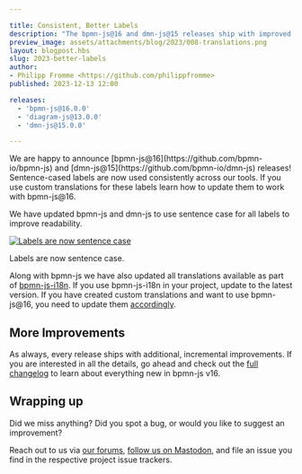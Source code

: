 ```yaml
---

title: Consistent, Better Labels
description: "The bpmn-js@16 and dmn-js@15 releases ship with improved labels. This may impact your custom translations."
preview_image: assets/attachments/blog/2023/008-translations.png
layout: blogpost.hbs
slug: 2023-better-labels
author:
- Philipp Fromme <https://github.com/philippfromme>
published: 2023-12-13 12:00

releases:
  - 'bpmn-js@16.0.0'
  - 'diagram-js@13.0.0'
  - 'dmn-js@15.0.0'

---
```


<p class="introduction">
  We are happy to announce [bpmn-js@16](https://github.com/bpmn-io/bpmn-js) and [dmn-js@15](https://github.com/bpmn-io/dmn-js) releases! Sentence-cased labels are now used consistently across our tools. If you use custom translations for these labels learn how to update them to work with bpmn-js@16.
</p>

<!-- continue -->

We have updated bpmn-js and dmn-js to use sentence case for all labels to improve readability.

<div class="figure full-size">
  <a href="https://demo.bpmn.io/s/start">
    <img src="{{ assets }}/attachments/blog/2023/008-translations.png" alt="Labels are now sentence case">
  </a>

  <p class="caption">
    Labels are now sentence case.
  </p>
</div>

Along with bpmn-js we have also updated all translations available as part of [bpmn-js-i18n](https://github.com/bpmn-io/bpmn-js-i18n). If you use bpmn-js-i18n in your project, update to the latest version. If you have created custom translations and want to use bpmn-js@16, you need to update them [accordingly](https://github.com/bpmn-io/bpmn-js-i18n/commit/bfa0696804e753ee97af727ec74c6dad4209cf10).


## More Improvements

As always, every release ships with additional, incremental improvements. If you are interested in all the details, go ahead and check out the [full changelog](https://github.com/bpmn-io/bpmn-js/blob/develop/CHANGELOG.md#1600) to learn about everything new in bpmn-js v16.


## Wrapping up

Did we miss anything? Did you spot a bug, or would you like to suggest an improvement?

Reach out to us via [our forums](https://forum.bpmn.io/), [follow us on Mastodon](https://fosstodon.org/@bpmn_io), and file an issue you find in the respective project issue trackers.

